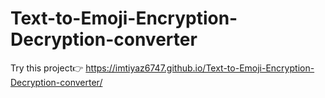 # Text-to-Emoji-Encryption-Decryption-converter
Try this project👉
https://imtiyaz6747.github.io/Text-to-Emoji-Encryption-Decryption-converter/ 
